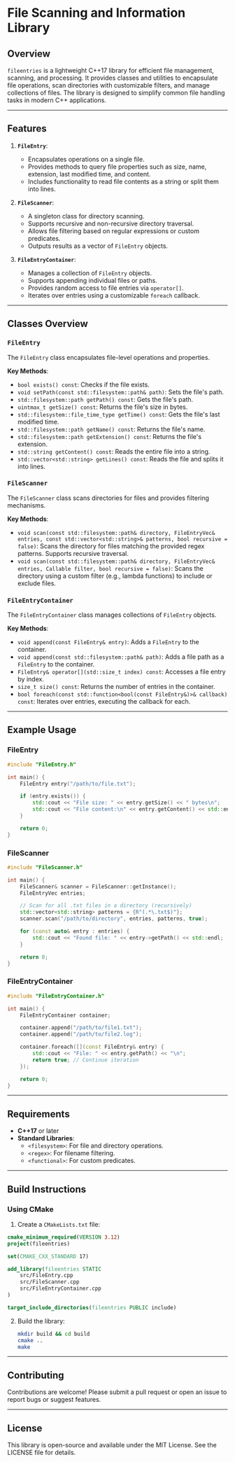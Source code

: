 # File Scanning and Information Library

## Overview

`fileentries` is a lightweight C++17 library for efficient file management, scanning, and processing. It provides classes and utilities to encapsulate file operations, scan directories with customizable filters, and manage collections of files. The library is designed to simplify common file handling tasks in modern C++ applications.

---

## Features

1. **`FileEntry`**:
    - Encapsulates operations on a single file.
    - Provides methods to query file properties such as size, name, extension, last modified time, and content.
    - Includes functionality to read file contents as a string or split them into lines.

2. **`FileScanner`**:
    - A singleton class for directory scanning.
    - Supports recursive and non-recursive directory traversal.
    - Allows file filtering based on regular expressions or custom predicates.
    - Outputs results as a vector of `FileEntry` objects.

3. **`FileEntryContainer`**:
    - Manages a collection of `FileEntry` objects.
    - Supports appending individual files or paths.
    - Provides random access to file entries via `operator[]`.
    - Iterates over entries using a customizable `foreach` callback.

---

## Classes Overview

### `FileEntry`

The `FileEntry` class encapsulates file-level operations and properties.

**Key Methods**:
- `bool exists() const`: Checks if the file exists.
- `void setPath(const std::filesystem::path& path)`: Sets the file's path.
- `std::filesystem::path getPath() const`: Gets the file's path.
- `uintmax_t getSize() const`: Returns the file's size in bytes.
- `std::filesystem::file_time_type getTime() const`: Gets the file's last modified time.
- `std::filesystem::path getName() const`: Returns the file's name.
- `std::filesystem::path getExtension() const`: Returns the file's extension.
- `std::string getContent() const`: Reads the entire file into a string.
- `std::vector<std::string> getLines() const`: Reads the file and splits it into lines.

### `FileScanner`

The `FileScanner` class scans directories for files and provides filtering mechanisms.

**Key Methods**:
- `void scan(const std::filesystem::path& directory, FileEntryVec& entries, const std::vector<std::string>& patterns, bool recursive = false)`:
  Scans the directory for files matching the provided regex patterns. Supports recursive traversal.
- `void scan(const std::filesystem::path& directory, FileEntryVec& entries, Callable filter, bool recursive = false)`:
  Scans the directory using a custom filter (e.g., lambda functions) to include or exclude files.

### `FileEntryContainer`

The `FileEntryContainer` class manages collections of `FileEntry` objects.

**Key Methods**:
- `void append(const FileEntry& entry)`: Adds a `FileEntry` to the container.
- `void append(const std::filesystem::path& path)`: Adds a file path as a `FileEntry` to the container.
- `FileEntry& operator[](std::size_t index) const`: Accesses a file entry by index.
- `size_t size() const`: Returns the number of entries in the container.
- `bool foreach(const std::function<bool(const FileEntry&)>& callback) const`: Iterates over entries, executing the callback for each.

---

## Example Usage

### FileEntry

```cpp
#include "FileEntry.h"

int main() {
    FileEntry entry("/path/to/file.txt");

    if (entry.exists()) {
        std::cout << "File size: " << entry.getSize() << " bytes\n";
        std::cout << "File content:\n" << entry.getContent() << std::endl;
    }

    return 0;
}
```

### FileScanner

```cpp
#include "FileScanner.h"

int main() {
    FileScanner& scanner = FileScanner::getInstance();
    FileEntryVec entries;

    // Scan for all .txt files in a directory (recursively)
    std::vector<std::string> patterns = {R"(.*\.txt$)"};
    scanner.scan("/path/to/directory", entries, patterns, true);

    for (const auto& entry : entries) {
        std::cout << "Found file: " << entry->getPath() << std::endl;
    }

    return 0;
}
```

### FileEntryContainer

```cpp
#include "FileEntryContainer.h"

int main() {
    FileEntryContainer container;

    container.append("/path/to/file1.txt");
    container.append("/path/to/file2.log");

    container.foreach([](const FileEntry& entry) {
        std::cout << "File: " << entry.getPath() << "\n";
        return true; // Continue iteration
    });

    return 0;
}
```

---

## Requirements

- **C++17** or later
- **Standard Libraries**:
    - `<filesystem>`: For file and directory operations.
    - `<regex>`: For filename filtering.
    - `<functional>`: For custom predicates.

---

## Build Instructions

### Using CMake

1. Create a `CMakeLists.txt` file:

```cmake
cmake_minimum_required(VERSION 3.12)
project(fileentries)

set(CMAKE_CXX_STANDARD 17)

add_library(fileentries STATIC
    src/FileEntry.cpp
    src/FileScanner.cpp
    src/FileEntryContainer.cpp
)

target_include_directories(fileentries PUBLIC include)
```

2. Build the library:
   ```bash
   mkdir build && cd build
   cmake ..
   make
   ```

---

## Contributing

Contributions are welcome! Please submit a pull request or open an issue to report bugs or suggest features.

---

## License

This library is open-source and available under the MIT License. See the LICENSE file for details.


